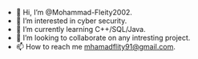 - 👋 Hi, I’m @Mohammad-Fleity2002.
- 👀 I’m interested in cyber security.
- 🌱 I’m currently learning C++/SQL/Java.
- 💞️ I’m looking to collaborate on any intresting project.
- 📫 How to reach me mhamadflity91@gmail.com.

<!---
Mohammad-Fleity2002/Mohammad-Fleity2002 is a ✨ special ✨ repository because its `README.md` (this file) appears on your GitHub profile.
You can click the Preview link to take a look at your changes.
--->
